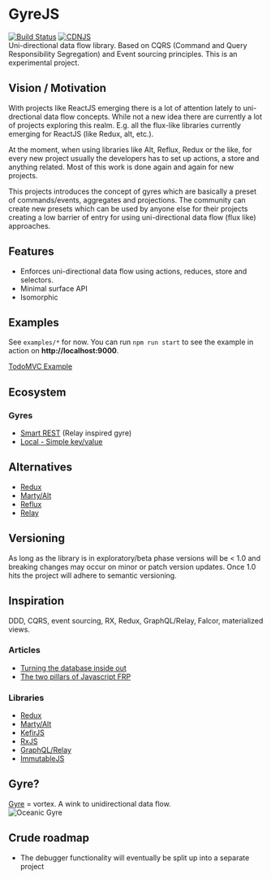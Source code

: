 # GyreJS
[![Build Status](https://travis-ci.org/WRidder/GyreJS.svg)](https://travis-ci.org/WRidder/GyreJS)
[![CDNJS](https://img.shields.io/cdnjs/v/gyrejs.svg)](https://cdnjs.com/libraries/gyrejs)  
Uni-directional data flow library. Based on CQRS (Command and Query Responsibility Segregation) and Event sourcing principles. 
This is an experimental project.

## Vision / Motivation
With projects like ReactJS emerging there is a lot of attention lately to uni-drectional data flow concepts.
While not a new idea there are currently a lot of projects exploring this realm. E.g. all the flux-like libraries currently
emerging for ReactJS (like Redux, alt, etc.). 

At the moment, when using libraries like Alt, Reflux, Redux or the like, for every new project usually the developers has to set up
actions, a store and anything related. Most of this work is done again and again for new projects.

This projects introduces the concept of gyres which are basically a preset of commands/events, aggregates and projections. 
The community can create new presets which can be used by anyone else for their projects creating a low barrier of entry for using 
uni-directional data flow (flux like) approaches.

## Features
- Enforces uni-directional data flow using actions, reduces, store and selectors.
- Minimal surface API
- Isomorphic

## Examples
See `examples/*` for now. You can run `npm run start` to see the example in action on **http://localhost:9000**.

[TodoMVC Example](https://github.com/WRidder/todomvc-gyrejs)

## Ecosystem
### Gyres
- [Smart REST](https://github.com/WRidder/gyrejs-smartrestgyre) (Relay inspired gyre)
- [Local - Simple key/value](https://github.com/WRidder/gyrejs-localgyre)

## Alternatives
- [Redux](http://redux.org)
- [Marty/Alt](http://alt.js.org)
- [Reflux](https://github.com/reflux/refluxjs)
- [Relay](https://facebook.github.io/relay/)

## Versioning
As long as the library is in exploratory/beta phase versions will be < 1.0 and breaking changes may occur on minor or patch version updates.
Once 1.0 hits the project will adhere to semantic versioning.

## Inspiration
DDD, CQRS, event sourcing, RX, Redux, GraphQL/Relay, Falcor, materialized views.

### Articles
- [Turning the database inside out](http://blog.confluent.io/2015/03/04/turning-the-database-inside-out-with-apache-samza/)
- [The two pillars of Javascript FRP](https://medium.com/javascript-scene/the-two-pillars-of-javascript-pt-2-functional-programming-a63aa53a41a4)

### Libraries
- [Redux](http://redux.org)
- [Marty/Alt](http://alt.js.org)
- [KefirJS](http://www.kefirjs.org)
- [RxJS](https://github.com/Reactive-Extensions/RxJS)
- [GraphQL/Relay](https://gist.github.com/wincent/598fa75e22bdfa44cf47)
- [ImmutableJS](https://facebook.github.io/immutable-js/)
 
## Gyre?
[Gyre](https://en.wikipedia.org/wiki/Ocean_gyre) = vortex. A wink to unidirectional data flow.  
![Oceanic Gyre](https://upload.wikimedia.org/wikipedia/commons/8/8a/Oceanic_gyres.png)

## Crude roadmap
- The debugger functionality will eventually be split up into a separate project
